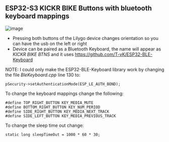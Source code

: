 ## ESP32-S3 KICKR BIKE Buttons with bluetooth keyboard mappings

![image](https://github.com/joaoasilva/KickrBikeDisplay/assets/3317453/100b2ff8-7dc2-43d6-ba9f-c584ac252bbc)

- Pressing both buttons of the Lilygo device changes orientation so you can have the usb on the left or right
- Device can be paired as a Bluetooth Keyboard, the name will appear as *KICKR BIKE BTNS* and it uses https://github.com/T-vK/ESP32-BLE-Keyboard

NOTE: I could only make the ESP32-BLE-Keyboard library work by changing the file *BleKeyboard.cpp* line 130 to:
```
pSecurity->setAuthenticationMode(ESP_LE_AUTH_BOND); 
```


To change the keyboard mappings change the following:
```
#define TOP_RIGHT_BUTTON KEY_MEDIA_MUTE
#define BOTTOM_RIGHT_BUTTON KEY_NUM_PERIOD
#define SIDE_RIGHT_BUTTON KEY_MEDIA_NEXT_TRACK
#define SIDE_LEFT_BUTTON KEY_MEDIA_PREVIOUS_TRACK
```

To change the sleep time out change:
```
static long sleepTimeOut = 1000 * 60 * 30;
```

